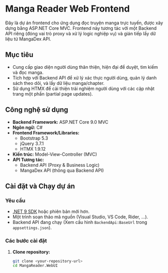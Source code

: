 # Manga Reader Web Frontend

Đây là dự án frontend cho ứng dụng đọc truyện manga trực tuyến, được xây dựng bằng ASP.NET Core MVC. Frontend này tương tác với một Backend API riêng (đóng vai trò proxy và xử lý logic nghiệp vụ) và gián tiếp lấy dữ liệu từ MangaDex API.

## Mục tiêu

- Cung cấp giao diện người dùng thân thiện, hiện đại để duyệt, tìm kiếm và đọc manga.
- Tích hợp với Backend API để xử lý xác thực người dùng, quản lý danh sách theo dõi, và lấy dữ liệu manga/chapter.
- Sử dụng HTMX để cải thiện trải nghiệm người dùng với các cập nhật trang một phần (partial page updates).

## Công nghệ sử dụng

- **Backend Framework:** ASP.NET Core 9.0 MVC
- **Ngôn ngữ:** C#
- **Frontend Framework/Libraries:**
  - Bootstrap 5.3
  - jQuery 3.7.1
  - HTMX 1.9.12
- **Kiến trúc:** Model-View-Controller (MVC)
- **API Tương tác:**
  - Backend API (Proxy & Business Logic)
  - MangaDex API (thông qua Backend API)

## Cài đặt và Chạy dự án

### Yêu cầu

- [.NET 9 SDK](https://dotnet.microsoft.com/download/dotnet/9.0) hoặc phiên bản mới hơn.
- Một trình soạn thảo mã nguồn (Visual Studio, VS Code, Rider, ...).
- Backend API đang chạy (Xem cấu hình `BackendApi:BaseUrl` trong `appsettings.json`).

### Các bước cài đặt

1.  **Clone repository:**
    ```bash
    git clone <your-repository-url>
    cd MangaReader.WebUI
    ```
